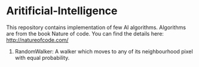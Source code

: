 # Aritificial-Intelligence
This repository contains implementation of few AI algorithms. Algorithms are from the book Nature of code. You can find the details here:
http://natureofcode.com/

1. RandomWalker: A walker which moves to any of its neighbourhood pixel with equal probability.
